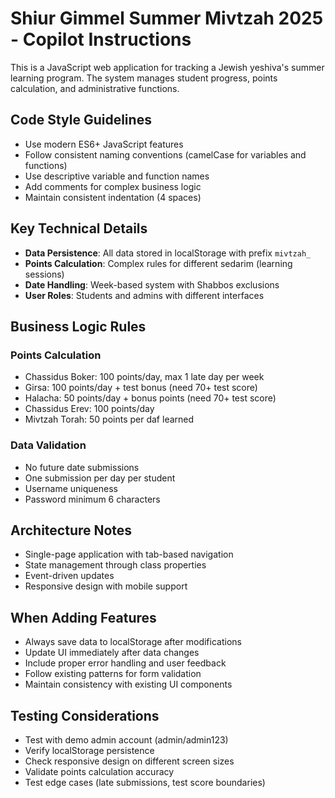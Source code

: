 <!-- Use this file to provide workspace-specific custom instructions to Copilot. For more details, visit https://code.visualstudio.com/docs/copilot/copilot-customization#_use-a-githubcopilotinstructionsmd-file -->

# Shiur Gimmel Summer Mivtzah 2025 - Copilot Instructions

This is a JavaScript web application for tracking a Jewish yeshiva's summer learning program. The system manages student progress, points calculation, and administrative functions.

## Code Style Guidelines

- Use modern ES6+ JavaScript features
- Follow consistent naming conventions (camelCase for variables and functions)
- Use descriptive variable and function names
- Add comments for complex business logic
- Maintain consistent indentation (4 spaces)

## Key Technical Details

- **Data Persistence**: All data stored in localStorage with prefix `mivtzah_`
- **Points Calculation**: Complex rules for different sedarim (learning sessions)
- **Date Handling**: Week-based system with Shabbos exclusions
- **User Roles**: Students and admins with different interfaces

## Business Logic Rules

### Points Calculation
- Chassidus Boker: 100 points/day, max 1 late day per week
- Girsa: 100 points/day + test bonus (need 70+ test score)
- Halacha: 50 points/day + bonus points (need 70+ test score)
- Chassidus Erev: 100 points/day
- Mivtzah Torah: 50 points per daf learned

### Data Validation
- No future date submissions
- One submission per day per student
- Username uniqueness
- Password minimum 6 characters

## Architecture Notes

- Single-page application with tab-based navigation
- State management through class properties
- Event-driven updates
- Responsive design with mobile support

## When Adding Features

- Always save data to localStorage after modifications
- Update UI immediately after data changes
- Include proper error handling and user feedback
- Follow existing patterns for form validation
- Maintain consistency with existing UI components

## Testing Considerations

- Test with demo admin account (admin/admin123)
- Verify localStorage persistence
- Check responsive design on different screen sizes
- Validate points calculation accuracy
- Test edge cases (late submissions, test score boundaries)
